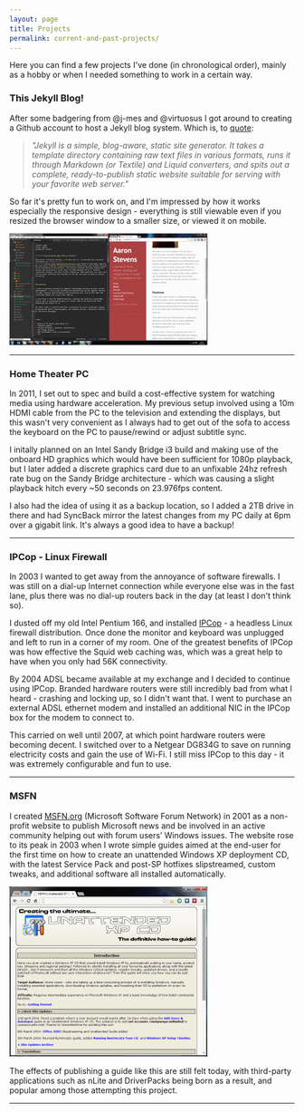 ```yaml
---
layout: page
title: Projects
permalink: current-and-past-projects/
---
```


Here you can find a few projects I've done (in chronological order), mainly as a hobby or when I needed something to work in a certain way.

### This Jekyll Blog!

After some badgering from @j-mes and @virtuosus I got around to creating a Github account to host a Jekyll blog system. Which is, to [quote](http://jekyllrb.com/docs/home/):

>_"Jekyll is a simple, blog-aware, static site generator. It takes a template directory containing raw text files in various formats, runs it through Markdown (or Textile) and Liquid converters, and spits out a complete, ready-to-publish static website suitable for serving with your favorite web server."_

So far it's pretty fun to work on, and I'm impressed by how it works especially the responsive design - everything is still viewable even if you resized the browser window to a smaller size, or viewed it on mobile.

<a href="/assets/workspace.png" data-lightbox="workspace" data-title="My Workspace"><img src="/assets/workspace_thumb.gif" alt="Workspace" title="My Workspace"></a>

---

### Home Theater PC

In 2011, I set out to spec and build a cost-effective system for watching media using hardware acceleration. My previous setup involved using a 10m HDMI cable from the PC to the television and extending the displays, but this wasn't very convenient as I always had to get out of the sofa to access the keyboard on the PC to pause/rewind or adjust subtitle sync.

I initally planned on an Intel Sandy Bridge i3 build and making use of the onboard HD graphics which would have been sufficient for 1080p playback, but I later added a discrete graphics card due to an unfixable 24hz refresh rate bug on the Sandy Bridge architecture - which was causing a slight playback hitch every ~50 seconds on 23.976fps content.

I also had the idea of using it as a backup location, so I added a 2TB drive in there and had SyncBack mirror the latest changes from my PC daily at 6pm over a gigabit link. It's always a good idea to have a backup!

---

### IPCop - Linux Firewall

In 2003 I wanted to get away from the annoyance of software firewalls. I was still on a dial-up Internet connection while everyone else was in the fast lane, plus there was no dial-up routers back in the day (at least I don't think so).

I dusted off my old Intel Pentium 166, and installed [IPCop](http://www.ipcop.org) - a headless Linux firewall distribution. Once done the monitor and keyboard was unplugged and left to run in a corner of my room. One of the greatest benefits of IPCop was how effective the Squid web caching was, which was a great help to have when you only had 56K connectivity.

By 2004 ADSL became available at my exchange and I decided to continue using IPCop. Branded hardware routers were still incredibly bad from what I heard - crashing and locking up, so I didn't want that. I went to purchase an external ADSL ethernet modem and installed an additional NIC in the IPCop box for the modem to connect to.

This carried on well until 2007, at which point hardware routers were becoming decent. I switched over to a Netgear DG834G to save on running electricity costs and gain the use of Wi-Fi. I still miss IPCop to this day - it was extremely configurable and fun to use.

---

### MSFN

I created [MSFN.org](http://www.msfn.org) (Microsoft Software Forum Network) in 2001 as a non-profit website to publish Microsoft news and be involved in an active community helping out with forum users’ Windows issues. The website rose to its peak in 2003 when I wrote simple guides aimed at the end-user for the first time on how to create an unattended Windows XP deployment CD, with the latest Service Pack and post-SP hotfixes slipstreamed, custom tweaks, and additional software all installed automatically.

<a href="/assets/msfn.png" data-lightbox="MSFN" data-title="MSFN Unattended XP CD Guide"><img src="/assets/msfn_thumb.gif" alt="MSFN" title="MSFN Unattended XP CD Guide"></a>

The effects of publishing a guide like this are still felt today, with third-party applications such as nLite and DriverPacks being born as a result, and popular among those attempting this project.

---
